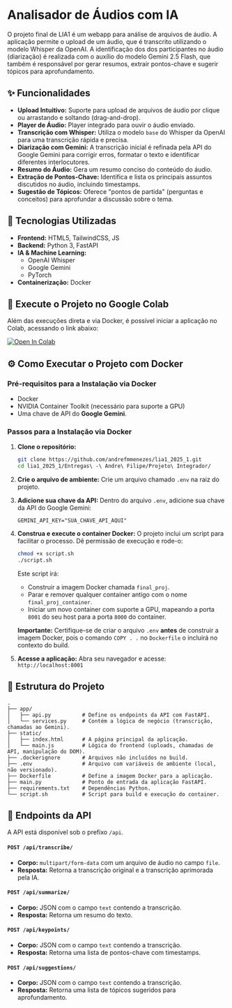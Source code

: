 # Analisador de Áudios com IA

O projeto final de LIA1 é um webapp para análise de arquivos de áudio. A aplicação permite o upload de um áudio, que é transcrito utilizando o modelo Whisper da OpenAI. A identificação dos dos participantes no áudio (diarização) é realizada com o auxílio do modelo Gemini 2.5 Flash, que também é responsável por gerar resumos, extrair pontos-chave e sugerir tópicos para aprofundamento.

## ✨ Funcionalidades

*   **Upload Intuitivo:** Suporte para upload de arquivos de áudio por clique ou arrastando e soltando (drag-and-drop).
*   **Player de Áudio:** Player integrado para ouvir o áudio enviado.
*   **Transcrição com Whisper:** Utiliza o modelo `base` do Whisper da OpenAI para uma transcrição rápida e precisa.
*   **Diarização com Gemini:** A transcrição inicial é refinada pela API do Google Gemini para corrigir erros, formatar o texto e identificar diferentes interlocutores.
*   **Resumo do Áudio:** Gera um resumo conciso do conteúdo do áudio.
*   **Extração de Pontos-Chave:** Identifica e lista os principais assuntos discutidos no áudio, incluindo timestamps.
*   **Sugestão de Tópicos:** Oferece "pontos de partida" (perguntas e conceitos) para aprofundar a discussão sobre o tema.

## 🚀 Tecnologias Utilizadas

*   **Frontend:** HTML5, TailwindCSS, JS
*   **Backend:** Python 3, FastAPI
*   **IA & Machine Learning:**
    *   OpenAI Whisper
    *   Google Gemini
    *   PyTorch
*   **Containerização:** Docker

## 🚀 Execute o Projeto no Google Colab

Além das execuções direta e via Docker, é possível iniciar a aplicação no Colab, acessando o link abaixo: 

[![Open In Colab](https://colab.research.google.com/assets/colab-badge.svg)](https://colab.research.google.com/drive/1WLpwZZOVqyTQTa6AJXBd_GZYkEo-w3Jx?usp=sharing)


## ⚙️ Como Executar o Projeto com Docker

### Pré-requisitos para a Instalação via Docker

*   Docker
*   NVIDIA Container Toolkit (necessário para suporte a GPU)
*   Uma chave de API do **Google Gemini**.

### Passos para a Instalação via Docker

1.  **Clone o repositório:**
    ```bash
    git clone https://github.com/andrefmmenezes/lia1_2025_1.git
    cd lia1_2025_1/Entregas\ -\ Andre\ Filipe/Projeto\ Integrador/
    ```

2.  **Crie o arquivo de ambiente:**
    Crie um arquivo chamado `.env` na raiz do projeto.

3.  **Adicione sua chave da API:**
    Dentro do arquivo `.env`, adicione sua chave da API do Google Gemini:
    ```env
    GEMINI_API_KEY="SUA_CHAVE_API_AQUI"
    ```

4.  **Construa e execute o container Docker:**
    O projeto inclui um script para facilitar o processo. Dê permissão de execução e rode-o:
    ```bash
    chmod +x script.sh
    ./script.sh
    ```
    Este script irá:
    *   Construir a imagem Docker chamada `final_proj`.
    *   Parar e remover qualquer container antigo com o nome `final_proj_container`.
    *   Iniciar um novo container com suporte a GPU, mapeando a porta `8001` do seu host para a porta `8000` do container.

    **Importante:** Certifique-se de criar o arquivo `.env` **antes** de construir a imagem Docker, pois o comando `COPY . .` no `Dockerfile` o incluirá no contexto do build.

5.  **Acesse a aplicação:**
    Abra seu navegador e acesse: `http://localhost:8001`

## 📂 Estrutura do Projeto

```
.
├── app/
│   ├── api.py          # Define os endpoints da API com FastAPI.
│   └── services.py     # Contém a lógica de negócio (transcrição, chamadas ao Gemini).
├── static/
│   ├── index.html      # A página principal da aplicação.
│   └── main.js         # Lógica do frontend (uploads, chamadas de API, manipulação do DOM).
├── .dockerignore       # Arquivos não incluídos no build.
├── .env                # Arquivo com variáveis de ambiente (local, não versionado).
├── Dockerfile          # Define a imagem Docker para a aplicação.
├── main.py             # Ponto de entrada da aplicação FastAPI.
├── requirements.txt    # Dependências Python.
└── script.sh           # Script para build e execução do container.
```

## 🔌 Endpoints da API

A API está disponível sob o prefixo `/api`.

#### `POST /api/transcribe/`

*   **Corpo:** `multipart/form-data` com um arquivo de áudio no campo `file`.
*   **Resposta:** Retorna a transcrição original e a transcrição aprimorada pela IA.

#### `POST /api/summarize/`

*   **Corpo:** JSON com o campo `text` contendo a transcrição.
*   **Resposta:** Retorna um resumo do texto.

#### `POST /api/keypoints/`

*   **Corpo:** JSON com o campo `text` contendo a transcrição.
*   **Resposta:** Retorna uma lista de pontos-chave com timestamps.

#### `POST /api/suggestions/`

*   **Corpo:** JSON com o campo `text` contendo a transcrição.
*   **Resposta:** Retorna uma lista de tópicos sugeridos para aprofundamento.